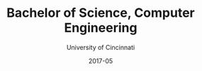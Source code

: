 ---
title: Bachelor of Science, Computer Engineering
subtitle: University of Cincinnati
description: BS Description
date: 2017-05
dateformat: MonthYear
---